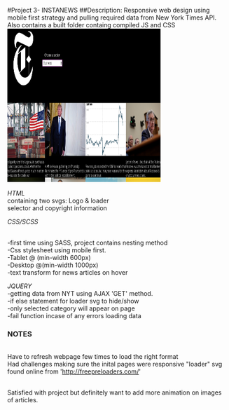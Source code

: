 #Project 3- INSTANEWS
##Description: Responsive web design using mobile first strategy and pulling required data from New York Times API. Also contains a built folder containg compiled JS and CSS
<img src="images/desktop.png" width ="350px" height="350px"/>

*HTML*
<br>containing two svgs: Logo & loader 
<br>selector and copyright information

*CSS/SCSS*

<br>-first time using SASS, project contains nesting method
<br>-Css stylesheet using mobile first.
<br>-Tablet @ (min-width 600px)
<br>-Desktop @(min-width 1000px)
<br>-text transform for news articles on hover

*JQUERY*
<br>-getting data from NYT using AJAX 'GET' method.
<br>-if else statement for loader svg to hide/show
<br>-only selected category will appear on page
<br>-fail function incase of any errors loading data


### NOTES
<br>Have to refresh webpage few times to load the right format
<br>Had challenges making sure the inital pages were responsive
"loader" svg found online from 'http://freepreloaders.com/'

<br>Satisfied with project but definitely want to add more animation on images of articles.
